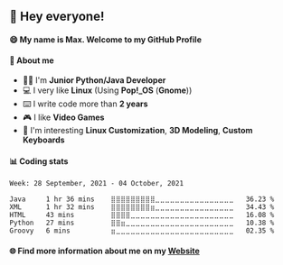 ## :wave: Hey everyone!
#### :smile: My name is Max. Welcome to my GitHub Profile
#### :mag_right: About me
- :man_technologist: I'm **Junior Python/Java Developer**
- :computer: I very like **Linux** (Using **Pop!\_OS** (**Gnome**))
- :keyboard: I write code more than **2 years**
- :video_game: I like **Video Games**
- :eyes: I'm interesting **Linux Customization**, **3D Modeling**, **Custom Keyboards**

#### :bar_chart: Coding stats

<!--START_SECTION:waka-->
```text
Week: 28 September, 2021 - 04 October, 2021

Java     1 hr 36 mins    ⣿⣿⣿⣿⣿⣿⣿⣿⣿⣀⣀⣀⣀⣀⣀⣀⣀⣀⣀⣀⣀⣀⣀⣀⣀   36.23 % 
XML      1 hr 32 mins    ⣿⣿⣿⣿⣿⣿⣿⣿⣶⣀⣀⣀⣀⣀⣀⣀⣀⣀⣀⣀⣀⣀⣀⣀⣀   34.43 % 
HTML     43 mins         ⣿⣿⣿⣿⣀⣀⣀⣀⣀⣀⣀⣀⣀⣀⣀⣀⣀⣀⣀⣀⣀⣀⣀⣀⣀   16.08 % 
Python   27 mins         ⣿⣿⣶⣀⣀⣀⣀⣀⣀⣀⣀⣀⣀⣀⣀⣀⣀⣀⣀⣀⣀⣀⣀⣀⣀   10.38 % 
Groovy   6 mins          ⣶⣀⣀⣀⣀⣀⣀⣀⣀⣀⣀⣀⣀⣀⣀⣀⣀⣀⣀⣀⣀⣀⣀⣀⣀   02.35 % 
```
<!--END_SECTION:waka-->

#### :globe_with_meridians: Find more information about me on my [Website](https://merive.herokuapp.com/)


